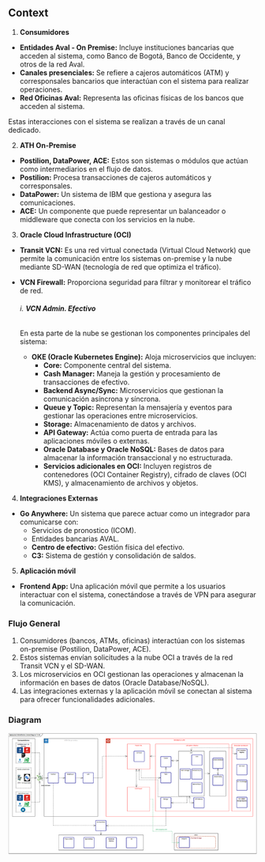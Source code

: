 ## Context

1. **Consumidores**

- **Entidades Aval - On Premise:** Incluye instituciones bancarias que acceden al sistema, como Banco de Bogotá, Banco de Occidente, y otros de la red Aval.
- **Canales presenciales:** Se refiere a cajeros automáticos (ATM) y corresponsales bancarios que interactúan con el sistema para realizar operaciones.
- **Red Oficinas Aval:** Representa las oficinas físicas de los bancos que acceden al sistema.

Estas interacciones con el sistema se realizan a través de un canal dedicado.

2. **ATH On-Premise**

- **Postilion, DataPower, ACE:** Estos son sistemas o módulos que actúan como intermediarios en el flujo de datos.
- **Postilion:** Procesa transacciones de cajeros automáticos y corresponsales.
- **DataPower:** Un sistema de IBM que gestiona y asegura las comunicaciones.
- **ACE:** Un componente que puede representar un balanceador o middleware que conecta con los servicios en la nube.

3. **Oracle Cloud Infrastructure (OCI)**

- **Transit VCN:** Es una red virtual conectada (Virtual Cloud Network) que permite la comunicación entre los sistemas on-premise y la nube mediante SD-WAN (tecnología de red que optimiza el tráfico).
- **VCN Firewall:** Proporciona seguridad para filtrar y monitorear el tráfico de red.

    ######   i. **VCN Admin. Efectivo**

    En esta parte de la nube se gestionan los componentes principales del sistema:
    - **OKE (Oracle Kubernetes Engine):** Aloja microservicios que incluyen:
        - **Core:** Componente central del sistema.
        - **Cash Manager:** Maneja la gestión y procesamiento de transacciones de efectivo.
        - **Backend Async/Sync:** Microservicios que gestionan la comunicación asíncrona y síncrona.
      - **Queue y Topic:** Representan la mensajería y eventos para gestionar las operaciones entre microservicios.
      - **Storage:** Almacenamiento de datos y archivos.
      - **API Gateway:** Actúa como puerta de entrada para las aplicaciones móviles o externas.
      - **Oracle Database y Oracle NoSQL:** Bases de datos para almacenar la información transaccional y no estructurada.
      - **Servicios adicionales en OCI:** Incluyen registros de contenedores (OCI Container Registry), cifrado de claves (OCI KMS), y almacenamiento de archivos y objetos.

4. **Integraciones Externas**

- **Go Anywhere:** Un sistema que parece actuar como un integrador para comunicarse con:
    - Servicios de pronostico (ICOM).
    - Entidades bancarias AVAL.
    - **Centro de efectivo:** Gestión física del efectivo.
    - **C3:** Sistema de gestión y consolidación de saldos.

5. **Aplicación móvil**

- **Frontend App:** Una aplicación móvil que permite a los usuarios interactuar con el sistema, conectándose a través de VPN para asegurar la comunicación.

### Flujo General

1. Consumidores (bancos, ATMs, oficinas) interactúan con los sistemas on-premise (Postilion, DataPower, ACE).
2. Estos sistemas envían solicitudes a la nube OCI a través de la red Transit VCN y el SD-WAN.
3. Los microservicios en OCI gestionan las operaciones y almacenan la información en bases de datos (Oracle Database/NoSQL).
4. Las integraciones externas y la aplicación móvil se conectan al sistema para ofrecer funcionalidades adicionales.

### Diagram
![context.png](../img/context_diagram.png)